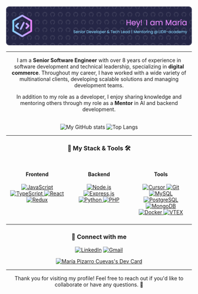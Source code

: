 <div align="center">

![Salute](./media/github-header-image.png)

---

I am a **Senior Software Engineer** with over 8 years of experience in software development and technical leadership, specializing in **digital commerce**. Throughout my career, I have worked with a wide variety of multinational clients, developing scalable solutions and managing development teams.

In addition to my role as a developer, I enjoy sharing knowledge and mentoring others through my role as a **Mentor** in AI and backend development. 

<br/>  

<img src="https://github-readme-stats.vercel.app/api?username=Edain92&show_icons=true&theme=tokyonight" alt="My GitHub stats" width="45%" />
<img src="https://github-readme-stats.vercel.app/api/top-langs/?username=Edain92&layout=compact&theme=tokyonight" alt="Top Langs" width="45%" />  

<br/>  

---

### 🚀 My Stack & Tools 🛠️

<div style="display: flex; justify-content: space-around;">
  <div style="flex: 1; text-align: center; padding: 10px;">
    <h4>Frontend</h4>
    <a href="https://www.javascript.com/" target="_blank">
      <img src="https://img.shields.io/badge/JavaScript-F7DF1E?style=for-the-badge&logo=javascript&logoColor=black" alt="JavaScript" height="30" />
    </a>  
    <a href="https://www.typescriptlang.org/" target="_blank">
      <img src="https://img.shields.io/badge/TypeScript-3178C6?style=for-the-badge&logo=typescript&logoColor=white" alt="TypeScript" height="30" />
    </a> 
    <a href="https://reactjs.org/" target="_blank">
      <img src="https://img.shields.io/badge/React-20232A?style=for-the-badge&logo=react&logoColor=61DAFB" alt="React" height="30" />
    </a> 
    <a href="https://redux.js.org/" target="_blank">
      <img src="https://img.shields.io/badge/Redux-593D88?style=for-the-badge&logo=redux&logoColor=white" alt="Redux" height="30" />
    </a>
  </div>

  <div style="flex: 1; text-align: center; padding: 10px;">
    <h4>Backend</h4>
    <a href="https://nodejs.org/" target="_blank">
      <img src="https://img.shields.io/badge/Node.js-43853D?style=for-the-badge&logo=node.js&logoColor=white" alt="Node.js" height="30" />
    </a>  
    <a href="https://expressjs.com/" target="_blank">
      <img src="https://img.shields.io/badge/Express.js-404D59?style=for-the-badge" alt="Express.js" height="30" />
    </a>  
    <a href="https://www.python.org/" target="_blank">
      <img src="https://img.shields.io/badge/Python-3670A0?style=for-the-badge&logo=python&logoColor=ffdd54" alt="Python" height="30" />
    </a>  
    <a href="https://www.php.net/" target="_blank">
      <img src="https://img.shields.io/badge/PHP-777BB4?style=for-the-badge&logo=php&logoColor=white" alt="PHP" height="30" />
    </a>
  </div>

  <div style="flex: 1; text-align: center; padding: 10px;">
    <h4>Tools</h4>
    <a href="https://www.cursor.com/" target="_blank">
      <img src="https://img.shields.io/badge/Cursor-222222?style=for-the-badge&logo=cursor&logoColor=white" alt="Cursor" height="25" />
    </a>  
    <a href="https://www.git.com/" target="_blank">
      <img src="https://img.shields.io/badge/Git-F05032?style=for-the-badge&logo=git&logoColor=white" alt="Git" height="25" />
    </a>    
    <a href="https://www.mysql.com/" target="_blank">
      <img src="https://img.shields.io/badge/MySQL-00000F?style=for-the-badge&logo=mysql&logoColor=white" alt="MySQL" height="25" />
    </a>  
    <a href="https://www.postgresql.org/" target="_blank">
      <img src="https://img.shields.io/badge/PostgreSQL-336791?style=for-the-badge&logo=postgresql&logoColor=white" alt="PostgreSQL" height="25" />
    </a>  
    <a href="https://www.mongodb.com/" target="_blank">
      <img src="https://img.shields.io/badge/MongoDB-4EA94B?style=for-the-badge&logo=mongodb&logoColor=white" alt="MongoDB" height="25" />
    </a>  
    <a href="https://www.docker.com/" target="_blank">
      <img src="https://img.shields.io/badge/Docker-2CA5E0?style=for-the-badge&logo=docker&logoColor=white" alt="Docker" height="25" />
    </a>  
    <a href="https://www.vtex.com/" target="_blank">
      <img src="https://img.shields.io/badge/VTEX-F71963?style=for-the-badge&logo=vtex&logoColor=white" alt="VTEX" height="25" />
    </a>  
  </div>

</div>

---

### 🎯 Connect with me

[![LinkedIn](https://img.shields.io/badge/LinkedIn-0077B5?style=for-the-badge&logo=linkedin&logoColor=white)](https://www.linkedin.com/in/maria-pizarro-cuevas/)
[![Gmail](https://img.shields.io/badge/Gmail-D14836?style=for-the-badge&logo=gmail&logoColor=white)](mailto:mpizarrocuevas@gmail.com)

<a href="https://app.daily.dev/edain"><img src="https://api.daily.dev/devcards/v2/OEK7UERSv.png?type=default&r=pwo" width="356" alt="María Pizarro Cuevas's Dev Card"/></a>

---

Thank you for visiting my profile! Feel free to reach out if you'd like to collaborate or have any questions. 🚀
</div>
